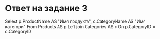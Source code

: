 # Ответ на задание 3 
Select p.ProductName AS "Имя продукта", c.CategoryName AS "Имя категори"
From Products AS p Left join Categories AS c On p.CategoryID = c.CategoryID
